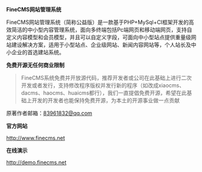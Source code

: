 **FineCMS网站管理系统**

FineCMS网站管理系统（简称公益版）是一款基于PHP+MySql+CI框架开发的高效简洁的中小型内容管理系统，面向多终端包括Pc端网页和移动端网页，支持自定义内容模型和会员模型，并且可以自定义字段，可面向中小型站点提供重量级网站建设解决方案，适用于小型站点、企业级网站、新闻内容网站等，个人站长及中小企业的首选建站系统。 


**免费开源无任何商业限制**
> FineCMS系统免费并开放源代码，推荐开发者或公司在此基础上进行二次开发或者发行，支持修改程序版权并发行新的程序（如改成xiaocms、dacms、haocms、huaicms都行），我们一直提倡免费开源，希望在此基础上开发的开发者也能保持免费开源，为本土的开源事业做一点贡献




原著作者邮箱：83961832@qq.com





**官方网站**

http://www.finecms.net


**在线演示**

http://demo.finecms.net
